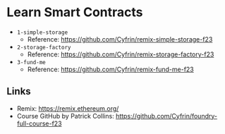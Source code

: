 # Learn Smart Contracts

- `1-simple-storage`
  - Reference: https://github.com/Cyfrin/remix-simple-storage-f23
- `2-storage-factory`
  - Reference: https://github.com/Cyfrin/remix-storage-factory-f23
- `3-fund-me`
  - Reference: https://github.com/Cyfrin/remix-fund-me-f23

## Links

- Remix: https://remix.ethereum.org/
- Course GitHub by Patrick Collins: https://github.com/Cyfrin/foundry-full-course-f23
